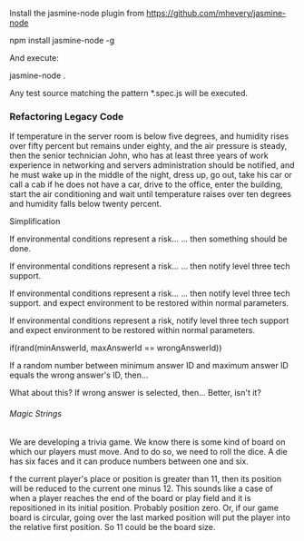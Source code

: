 Install the jasmine-node plugin from https://github.com/mhevery/jasmine-node

npm install jasmine-node -g

And execute:

jasmine-node .

Any test source matching the pattern *.spec.js will be executed.


### Refactoring Legacy Code

If temperature in the server room is below five degrees, and humidity rises over 
fifty percent but remains under eighty, and the air pressure is steady, then the 
senior technician John, who has at least three years of work experience in 
networking and servers administration should be notified, and he must wake up in 
the middle of the night, dress up, go out, take his car or call a cab if he does 
not have a car, drive to the office, enter the building, start the air conditioning 
and wait until temperature raises over ten degrees and humidity falls below twenty 
percent.

Simplification

If environmental conditions represent a risk... ... then something 
should be done. 

If environmental conditions represent a risk... ... then notify level 
three tech support. 

If environmental conditions represent a risk... ... then notify level 
three tech support. and expect environment to be restored within normal 
parameters.

If environmental conditions represent a risk, notify level three tech 
support and expect environment to be restored within normal parameters.

if(rand(minAnswerId, maxAnswerId == wrongAnswerId))

If a random number between minimum answer ID and maximum answer ID equals 
the wrong answer's ID, then...

What about this? If wrong answer is selected, then... Better, isn't it?

###### Magic Strings


 We are developing a trivia game. We know there is some kind of board on which our players must move. And to do so, we need to roll the dice. A die has six faces and it can produce numbers between one and six.

 f the current player's place or position is greater than 11, then its position will be reduced to the current one minus 12. This sounds like a case of when a player reaches the end of the board or play field and it is repositioned in its initial position. Probably position zero. Or, if our game board is circular, going over the last marked position will put the player into the relative first position. So 11 could be the board size. 